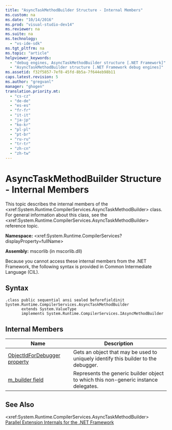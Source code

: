```yaml
---
title: "AsyncTaskMethodBuilder Structure - Internal Members"
ms.custom: na
ms.date: "10/14/2016"
ms.prod: "visual-studio-dev14"
ms.reviewer: na
ms.suite: na
ms.technology: 
  - "vs-ide-sdk"
ms.tgt_pltfrm: na
ms.topic: "article"
helpviewer_keywords: 
  - "debug engines, AsyncTaskMethodBuilder structure [.NET Framework]"
  - "AsyncTaskMethodBuilder structure [.NET Framework debug engines]"
ms.assetid: f32f5857-7ef8-45fd-8b5a-7f644eb98b11
caps.latest.revision: 5
ms.author: "gregvanl"
manager: "ghogen"
translation.priority.mt: 
  - "cs-cz"
  - "de-de"
  - "es-es"
  - "fr-fr"
  - "it-it"
  - "ja-jp"
  - "ko-kr"
  - "pl-pl"
  - "pt-br"
  - "ru-ru"
  - "tr-tr"
  - "zh-cn"
  - "zh-tw"
---
```

# AsyncTaskMethodBuilder Structure - Internal Members
This topic describes the internal members of the \<xref:System.Runtime.CompilerServices.AsyncTaskMethodBuilder> class. For general information about this class, see the \<xref:System.Runtime.CompilerServices.AsyncTaskMethodBuilder> reference topic.  
  
 **Namespace:** \<xref:System.Runtime.CompilerServices?displayProperty=fullName>  
  
 **Assembly:** mscorlib (in mscorlib.dll)  
  
 Because you cannot access these internal members from the .NET Framework, the following syntax is provided in Common Intermediate Language (CIL).  
  
## Syntax  
  
```  
.class public sequential ansi sealed beforefieldinit System.Runtime.CompilerServices.AsyncTaskMethodBuilder  
       extends System.ValueType  
       implements System.Runtime.CompilerServices.IAsyncMethodBuilder  
```  
  
## Internal Members  
  
|Name|Description|  
|----------|-----------------|  
|[ObjectIdForDebugger property](../extensibility/asynctaskmethodbuilder.objectidfordebugger-property.md)|Gets an object that may be used to uniquely identify this builder to the debugger.|  
|[m_builder field](../extensibility/asynctaskmethodbuilder.m_builder-field.md)|Represents the generic builder object to which this non-generic instance delegates.|  
  
## See Also  
 \<xref:System.Runtime.CompilerServices.AsyncTaskMethodBuilder>   
 [Parallel Extension Internals for the .NET Framework](../extensibility/parallel-extension-internals-for-the-.net-framework.md)